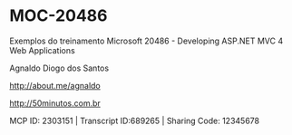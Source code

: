 MOC-20486
=========

Exemplos do treinamento Microsoft 20486 - Developing ASP.NET MVC 4 Web Applications

Agnaldo Diogo dos Santos

http://about.me/agnaldo

http://50minutos.com.br

MCP ID: 2303151 | Transcript ID:689265 | Sharing Code: 12345678
